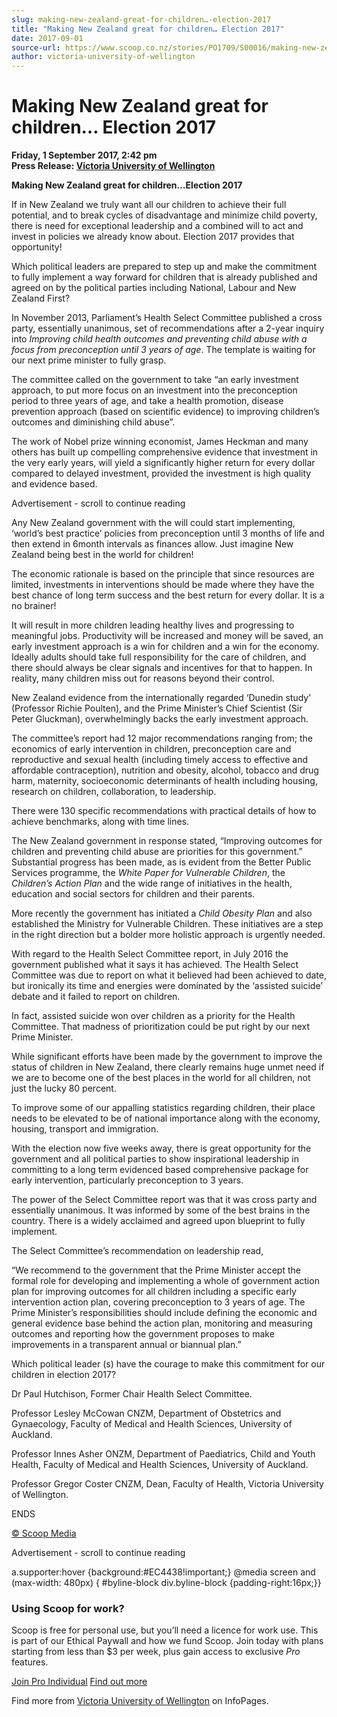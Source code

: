```yaml
---
slug: making-new-zealand-great-for-children…-election-2017
title: "Making New Zealand great for children… Election 2017"
date: 2017-09-01
source-url: https://www.scoop.co.nz/stories/PO1709/S00016/making-new-zealand-great-for-children-election-2017.htm
author: victoria-university-of-wellington
---
```

Making New Zealand great for children… Election 2017
====================================================

**Friday, 1 September 2017, 2:42 pm**  
**Press Release: [Victoria University of Wellington](https://info.scoop.co.nz/Victoria_University_of_Wellington)**

**Making New Zealand great for children…Election 2017**

If in New Zealand we truly want all our children to achieve their full potential, and to break cycles of disadvantage and minimize child poverty, there is need for exceptional leadership and a combined will to act and invest in policies we already know about. Election 2017 provides that opportunity!

Which political leaders are prepared to step up and make the commitment to fully implement a way forward for children that is already published and agreed on by the political parties including National, Labour and New Zealand First?

In November 2013, Parliament’s Health Select Committee published a cross party, essentially unanimous, set of recommendations after a 2-year inquiry into _Improving child health outcomes and preventing child abuse with a focus from preconception until 3 years of age_. The template is waiting for our next prime minister to fully grasp.

The committee called on the government to take “an early investment approach, to put more focus on an investment into the preconception period to three years of age, and take a health promotion, disease prevention approach (based on scientific evidence) to improving children’s outcomes and diminishing child abuse”.

The work of Nobel prize winning economist, James Heckman and many others has built up compelling comprehensive evidence that investment in the very early years, will yield a significantly higher return for every dollar compared to delayed investment, provided the investment is high quality and evidence based.

Advertisement - scroll to continue reading





Any New Zealand government with the will could start implementing, ‘world’s best practice’ policies from preconception until 3 months of life and then extend in 6month intervals as finances allow. Just imagine New Zealand being best in the world for children!

The economic rationale is based on the principle that since resources are limited, investments in interventions should be made where they have the best chance of long term success and the best return for every dollar. It is a no brainer!

It will result in more children leading healthy lives and progressing to meaningful jobs. Productivity will be increased and money will be saved, an early investment approach is a win for children and a win for the economy. Ideally adults should take full responsibility for the care of children, and there should always be clear signals and incentives for that to happen. In reality, many children miss out for reasons beyond their control.

New Zealand evidence from the internationally regarded ‘Dunedin study’ (Professor Richie Poulten), and the Prime Minister’s Chief Scientist (Sir Peter Gluckman), overwhelmingly backs the early investment approach.

The committee’s report had 12 major recommendations ranging from; the economics of early intervention in children, preconception care and reproductive and sexual health (including timely access to effective and affordable contraception), nutrition and obesity, alcohol, tobacco and drug harm, maternity, socioeconomic determinants of health including housing, research on children, collaboration, to leadership.

There were 130 specific recommendations with practical details of how to achieve benchmarks, along with time lines.

The New Zealand government in response stated, “Improving outcomes for children and preventing child abuse are priorities for this government.” Substantial progress has been made, as is evident from the Better Public Services programme, the _White Paper for Vulnerable Children_, the _Children’s Action Plan_ and the wide range of initiatives in the health, education and social sectors for children and their parents.

More recently the government has initiated a _Child Obesity Plan_ and also established the Ministry for Vulnerable Children. These initiatives are a step in the right direction but a bolder more holistic approach is urgently needed.

With regard to the Health Select Committee report, in July 2016 the government published what it says it has achieved. The Health Select Committee was due to report on what it believed had been achieved to date, but ironically its time and energies were dominated by the ‘assisted suicide’ debate and it failed to report on children.

In fact, assisted suicide won over children as a priority for the Health Committee. That madness of prioritization could be put right by our next Prime Minister.

While significant efforts have been made by the government to improve the status of children in New Zealand, there clearly remains huge unmet need if we are to become one of the best places in the world for all children, not just the lucky 80 percent.

To improve some of our appalling statistics regarding children, their place needs to be elevated to be of national importance along with the economy, housing, transport and immigration.

With the election now five weeks away, there is great opportunity for the government and all political parties to show inspirational leadership in committing to a long term evidenced based comprehensive package for early intervention, particularly preconception to 3 years.

The power of the Select Committee report was that it was cross party and essentially unanimous. It was informed by some of the best brains in the country. There is a widely acclaimed and agreed upon blueprint to fully implement.

The Select Committee’s recommendation on leadership read,

“We recommend to the government that the Prime Minister accept the formal role for developing and implementing a whole of government action plan for improving outcomes for all children including a specific early intervention action plan, covering preconception to 3 years of age. The Prime Minister’s responsibilities should include defining the economic and general evidence base behind the action plan, monitoring and measuring outcomes and reporting how the government proposes to make improvements in a transparent annual or biannual plan.”

Which political leader (s) have the courage to make this commitment for our children in election 2017?

Dr Paul Hutchison, Former Chair Health Select Committee.

Professor Lesley McCowan CNZM, Department of Obstetrics and Gynaecology, Faculty of Medical and Health Sciences, University of Auckland.

Professor Innes Asher ONZM, Department of Paediatrics, Child and Youth Health, Faculty of Medical and Health Sciences, University of Auckland.

Professor Gregor Coster CNZM, Dean, Faculty of Health, Victoria University of Wellington.

  
ENDS

  

[© Scoop Media](http://www.scoop.co.nz/about/terms.html)  

Advertisement - scroll to continue reading



a.supporter:hover {background:#EC4438!important;} @media screen and (max-width: 480px) { #byline-block div.byline-block {padding-right:16px;}}

### Using Scoop for work?

Scoop is free for personal use, but you’ll need a licence for work use. This is part of our Ethical Paywall and how we fund Scoop. Join today with plans starting from less than $3 per week, plus gain access to exclusive _Pro_ features.  
  
[Join Pro Individual](https://pro.scoop.co.nz/Individual/?from=ProIn24) [Find out more](https://pro.scoop.co.nz/using-scoop-for-work/?from=ProIn24)

Find more from [Victoria University of Wellington](https://info.scoop.co.nz/Victoria_University_of_Wellington) on InfoPages.